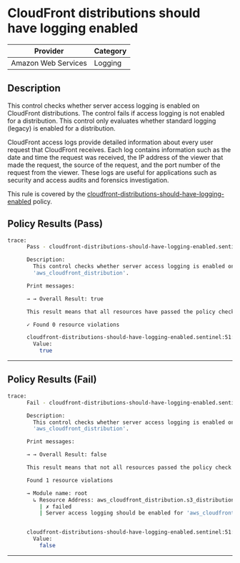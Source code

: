 # CloudFront distributions should have logging enabled

| Provider            | Category     |
|---------------------|--------------|
| Amazon Web Services | Logging      | 

## Description

This control checks whether server access logging is enabled on CloudFront distributions. The control fails if access logging is not enabled for a distribution. This control only evaluates whether standard logging (legacy) is enabled for a distribution.

CloudFront access logs provide detailed information about every user request that CloudFront receives. Each log contains information such as the date and time the request was received, the IP address of the viewer that made the request, the source of the request, and the port number of the request from the viewer. These logs are useful for applications such as security and access audits and forensics investigation.

This rule is covered by the [cloudfront-distributions-should-have-logging-enabled](https://github.com/hashicorp/policy-library-FSBP-Policy-Set-for-AWS-Terraform/blob/main/policies/cloudfront/cloudfront-distributions-should-have-logging-enabled.sentinel) policy.

## Policy Results (Pass)
```bash
trace:
      Pass - cloudfront-distributions-should-have-logging-enabled.sentinel

      Description:
        This control checks whether server access logging is enabled on
        'aws_cloudfront_distribution'.

      Print messages:

      → → Overall Result: true

      This result means that all resources have passed the policy check for the policy cloudfront-distributions-should-have-logging-enabled.

      ✓ Found 0 resource violations

      cloudfront-distributions-should-have-logging-enabled.sentinel:51:1 - Rule "main"
        Value:
          true
```

---

## Policy Results (Fail)
```bash
trace:
      Fail - cloudfront-distributions-should-have-logging-enabled.sentinel

      Description:
        This control checks whether server access logging is enabled on
        'aws_cloudfront_distribution'.

      Print messages:

      → → Overall Result: false

      This result means that not all resources passed the policy check and the protected behavior is not allowed for the policy cloudfront-distributions-should-have-logging-enabled.

      Found 1 resource violations

      → Module name: root
        ↳ Resource Address: aws_cloudfront_distribution.s3_distribution
          | ✗ failed
          | Server access logging should be enabled for 'aws_cloudfront_distribution'. Refer to https://docs.aws.amazon.com/securityhub/latest/userguide/cloudfront-controls.html#cloudfront-5 for more details.


      cloudfront-distributions-should-have-logging-enabled.sentinel:51:1 - Rule "main"
        Value:
          false
```

---